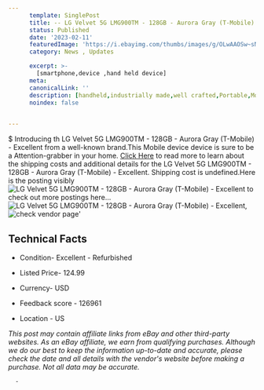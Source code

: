 ```yaml
---
      template: SinglePost
      title: -- LG Velvet 5G LMG900TM - 128GB - Aurora Gray (T-Mobile) - Excellent
      status: Published
      date: '2023-02-11'
      featuredImage: 'https://i.ebayimg.com/thumbs/images/g/OLwAAOSw~sNjSdld/s-l225.jpg'
      category: News , Updates

      excerpt: >-
        [smartphone,device ,hand held device]
      meta:
      canonicalLink: ''
      description: [handheld,industrially made,well crafted,Portable,Mobile,Compact,Convenient,Lightweight,Maneuverable,Man-portable,Miniature,Carriable,Hand-held,Light,Holdable,Transportable,Mobile device,Pocket-sized,On-the-go,Wireless,Cordless,Compact size,Convenient size, smartphone,device ,hand held device]
      noindex: false
      

---
```

$
      Introducing th LG Velvet 5G LMG900TM - 128GB - Aurora Gray (T-Mobile) - Excellent from a well-known brand.This Mobile device device  is sure to be a Attention-grabber in your home. [Click Here](https://www.ebay.com/itm/165541179506?hash=item268b05f072%3Ag%3AOLwAAOSw%7EsNjSdld&mkevt=1&mkcid=1&mkrid=711-53200-19255-0&campid=%253CePNCampaignId%253E&customid=%253CreferenceId%253E&toolid=10049) to read more to learn about the shipping costs and additional details for the LG Velvet 5G LMG900TM - 128GB - Aurora Gray (T-Mobile) - Excellent. Shipping cost is undefined.Here is the posting visibly ![LG Velvet 5G LMG900TM - 128GB - Aurora Gray (T-Mobile) - Excellent](https://i.ebayimg.com/thumbs/images/g/OLwAAOSw~sNjSdld/s-l225.jpg) to check out more postings here... ![LG Velvet 5G LMG900TM - 128GB - Aurora Gray (T-Mobile) - Excellent](https://i.ebayimg.com/images/g/OLwAAOSw~sNjSdld/s-l960.jpg), ![check vendor page](https://origin-galleryplus.ebayimg.com/ws/web/165541179506_2_0_1/225x225.jpg,https://origin-galleryplus.ebayimg.com/ws/web/165541179506_3_0_1/225x225.jpg,https://origin-galleryplus.ebayimg.com/ws/web/165541179506_4_0_1/225x225.jpg,https://origin-galleryplus.ebayimg.com/ws/web/165541179506_5_0_1/225x225.jpg,https://origin-galleryplus.ebayimg.com/ws/web/165541179506_6_0_1/225x225.jpg)'

      

 ## Technical Facts 



     
      

 - Condition- Excellent - Refurbished 


      

 - Listed Price- 124.99 


      

 - Currency- USD 


      

 - Feedback score - 126961 


      

 - Location - US 


      
      

 *_This post may contain affiliate links from eBay and other third-party websites. As an eBay affiliate, we earn from qualifying purchases. Although we do our best to keep the information up-to-date and accurate, please check the date and all details with the vendor's website before making a purchase. Not all data may be accurate._*




      -
